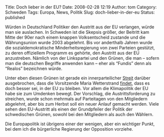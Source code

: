 Title: Doch lieber in der EU?
Date: 2008-02-28 12:19
Author: tom
Category: Schweden
Tags: Europa, News, Politik
Slug: doch-lieber-in-der-eu
Status: published

Würden in Deutschland Politiker den Austritt aus der EU verlangen, würde
man sie auslachen. In Schweden ist die Skepsis größer, der Beitritt kam
Mitte der 90er nach einem knappen Volksentscheid zustande und die
Währungsunion wurde 2003 abgelehnt. Bis vor anderthalb Jahren wurde die
sozialdemokratische Minderheitsregierung von zwei Parteien gestützt, zu
deren offiziellem Programm es gehörte, den Austritt aus der EU
anzustreben. Nämlich von der Linkspartei und den Grünen, die man –
sofern man die deutschen Begriffe anwenden kann – eher als “Fundis” denn
als “Realos” bezeichnen würde.

Unter eben diesen Grünen ist gerade ein innerparteilicher
[Streit](http://sr.se/Ekot/artikel.asp?artikel=1920708) darüber
ausgebrochen, dass die Vorsitzende Maria Wetterstrand
[findet](http://sr.se/cgi-bin/ekot/artikel.asp?Artikel=1920088), dass es
doch besser sei, in der EU zu bleiben. Vor allem die Klimapolitik der EU
habe sie zum Umdenken bewegt. Der Vorschlag, die Austrittsforderung zu
streichen, wurde schon mehrmals auf Parteitagen von den Mitgliedern
abgelehnt, aber bis zum Herbst soll ein neuer Anlauf gemacht werden.
Viele sehen den EU-Austritt als einen der Grundpfeiler der Politik der
schwedischen Grünen, sowohl bei den Mitgliedern als auch den Wählern.

Die Europapolitik ist übrigens einer der wenigen, aber ein wichtiger
Punkt, bei dem ich die bürgerliche Regierung der Opposition vorziehe.

